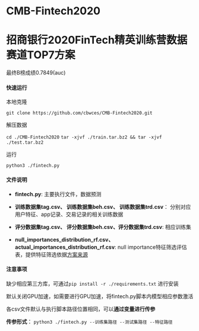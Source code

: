 # CMB-Fintech2020
# 招商银行2020FinTech精英训练营数据赛道TOP7方案

最终B榜成绩0.7849(auc)

#### 快速运行

本地克隆

`git clone https://github.com/cbwces/CMB-Fintech2020.git`

解压数据

`cd ./CMB-Fintech2020`
`tar -xjvf ./train.tar.bz2 && tar -xjvf ./test.tar.bz2`

运行

`python3 ./fintech.py`

#### 文件说明

- **fintech.py**: 主要执行文件，数据预测

- **训练数据集tag.csv、 训练数据集beh.csv、 训练数据集trd.csv**： 分别对应用户特征、app记录、交易记录的相关训练数据

- **评分数据集tag.csv、 评分数据集beh.csv、评分数据集trd.csv**:  相应训练集

- **null_importances_distribution_rf.csv、 actual_importances_distribution_rf.csv**: null importance特征筛选评估表，提供特征筛选依据[方案来源](https://www.kaggle.com/ogrellier/feature-selection-with-null-importances)

#### 注意事项

缺少相应第三方库，可通过`pip install -r ./requirements.txt` 进行安装

默认关闭GPU加速，如需要进行GPU加速，将fintech.py脚本内模型相应参数激活

各csv文件默认与执行脚本路径位置相同，可以**通过变量进行传参**

**传参形式**： `python3 ./fintech.py --训练集路径 --测试集路径 --特征路径`
